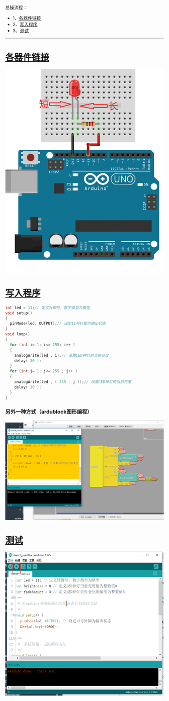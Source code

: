 总操流程：
- 1、[各器件链接](#arduino-01)
- 2、[写入程序](#arduino-02)
- 3、[测试](#arduino-03)

----------
# <a name="arduino-01" href="#" >各器件链接</a>
![](image/7-1.png)
# <a name="arduino-02" href="#" >写入程序</a>
```c
int led = 11;// 定义针脚号，数字类型为整型
void setup()
{
  pinMode(led, OUTPUT);// 设定11号针脚为输出状态
}
void loop()
{
  for (int i= 1; i<= 255; i++ )
  {
    analogWrite(led , i);// 设置LED神灯的当前亮度
    delay( 10 );
  }
  for (int j= 1; j<= 255 ; j++ )
  {
    analogWrite(led , ( 255 - j ));// 设置LED神灯的当前亮度
    delay( 10 );
  }
}
```
### 另外一种方式（ardublock图形编程）
![](image/7-2.png)
# <a name="arduino-03" href="#" >测试</a>
![](image/7-3.png)
